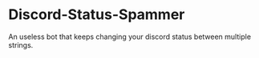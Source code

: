# Discord-Status-Spammer
An useless bot that keeps changing your discord status between multiple strings.
